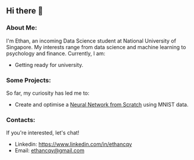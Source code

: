 ## Hi there 👋

### About Me:
I'm Ethan, an incoming Data Science student at National University of Singapore. My interests range from data science and machine learning to psychology and finance. Currently, I am:
* Getting ready for university.

### Some Projects:
So far, my curiosity has led me to:
* Create and optimise a [Neural Network from Scratch](https://github.com/ethancqy/portfolio/tree/main/Neural%20Network%20from%20Scratch%20(MNIST)) using MNIST data.

### Contacts:
If you're interested, let's chat! <br>
* Linkedin: https://www.linkedin.com/in/ethancqy
* Email: ethancqy@gmail.com
